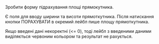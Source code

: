 Зробити форму підрахування площі прямокутника.

Є поля для вводу ширини та висоти прямоткутника.
Після натискання кнопки ПОРАХУВАТИ в окремий лейбл
пише площу прямоткутника.

Якщо введені дані некоректні (<= 0), тоді лейбл з введеними даними виділяється червоним кольором та результат не рахується.
